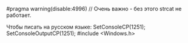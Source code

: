 #pragma warning(disable:4996) // Очень важно - без этого strcat не работает.


Чтобы писать на русском языке:
SetConsoleCP(1251);
	SetConsoleOutputCP(1251);
#include <Windows.h>
